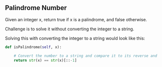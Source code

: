 ## Palindrome Number

Given an integer x, return true if x is a palindrome, and false otherwise.

Challenge is to solve it without converting the integer to a string.

Solving this with converting the integer to a string would look like this:

```python
def isPalindrome(self, x):

    # Convert the number to a string and compare it to its reverse and return the result
    return str(x) == str(x)[::-1]
```